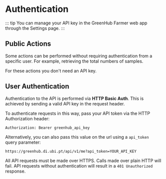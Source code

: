 # Authentication

::: tip
You can manage your API key in the GreenHub Farmer web app through the Settings page.
:::

## Public Actions
Some actions can be performed without requiring authentication from a specific user. For example, retrieving the total numbers of samples.

For these actions you don't need an API key.

## User Authentication
Authentication to the API is performed via **HTTP Basic Auth**. This is achieved by sending a valid API key in the request header.

To authenticate requests in this way, pass your API token via the HTTP Authorization header:

```http
Authorization: Bearer greenhub_api_key
```

Alternatively, you can also pass this value on the url using a `api_token` query parameter:

```
https://greenhub.di.ubi.pt/api/v1/me?api_token=YOUR_API_KEY
```

All API requests must be made over HTTPS. Calls made over plain HTTP will fail. API requests without authentication will result in a `401 Unauthorized` response.
